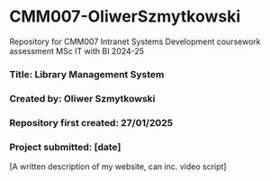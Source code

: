 # CMM007-OliwerSzmytkowski
Repository for CMM007 Intranet Systems Development coursework assessment MSc IT with BI 2024-25

### Title: Library Management System 

### Created by: Oliwer Szmytkowski 

### Repository first created: 27/01/2025 

### Project submitted: [date]

[A written description of my website, can inc. video script]

